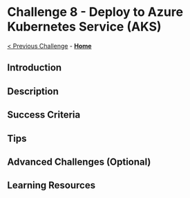 # Challenge 8 - Deploy to Azure Kubernetes Service (AKS)

[< Previous Challenge](./Challenge07.md) - **[Home](../README.md)**

## Introduction

## Description

## Success Criteria

## Tips

## Advanced Challenges (Optional)

## Learning Resources
